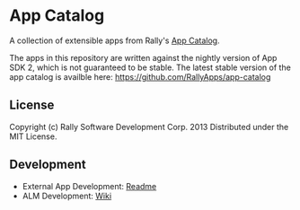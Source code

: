 # App Catalog
A collection of extensible apps from Rally's [App Catalog](https://help.rallydev.com/app-catalog).

The apps in this repository are written against the nightly version of App SDK 2, which is not guaranteed to be stable.
The latest stable version of the app catalog is availble here: https://github.com/RallyApps/app-catalog
## License

Copyright (c) Rally Software Development Corp. 2013 Distributed under the MIT License.

## Development
* External App Development: [Readme](https://github.com/RallyApps/app-catalog/blob/master/README.md)
* ALM Development: [Wiki](wiki/)
